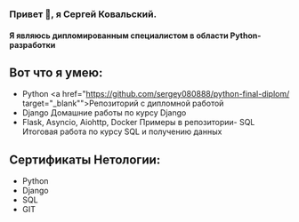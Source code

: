 ### Привет 👋, я Сергей Ковальский.
#### Я являюсь дипломированным специалистом в области Python-разработки

## Вот что я умею:
- Python <a href="https://github.com/sergey080888/python-final-diplom/ target="_blank"">Репозиторий с дипломной работой</a>
- Django Домашние работы по курсу Django
- Flask, Asyncio, Aiohttp, Docker Примеры в репозитории- SQL Итоговая работа по курсу SQL и получению данных

## Сертификаты Нетологии:
- Python 
- Django
- SQL
- GIT
